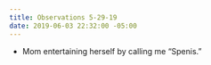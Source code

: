 ```yaml
---
title: Observations 5-29-19
date: 2019-06-03 22:32:00 -05:00
---
```


- Mom entertaining herself by calling me “Spenis.”